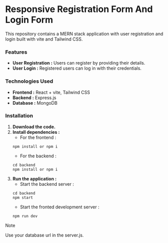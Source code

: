 # Responsive Registration Form And Login Form

This repository contains a MERN stack application with user registration and login built with vite and Tailwind CSS.

### Features
 + **User Registration :** Users can register by providing their details.
 + **User Login :** Registered users can log in with their credentials.

### Technologies Used
 + **Frontend :** React + vite, Tailwind CSS
 + **Backend :** Express.js
 + **Database :** MongoDB

### Installation
 1. **Download the code.**
 2. **Install dependencies :**
    + For the frontend :
    ```
    npm install or npm i
    ```
    + For the backend :
    ```
    cd backend
    npm install or npm i
    ```
 3. **Run the application :**
    + Start the backend server :
    ```
    cd backend
    npm start
    ```
    + Start the fronted development server :
    ```
    npm run dev
    ```

> [!NOTE]
> Use your database url in the server.js.
